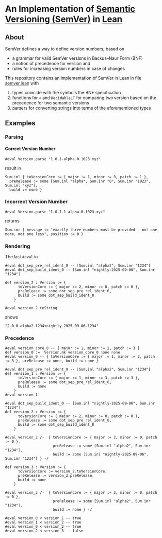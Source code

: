 # An Implementation of [Semantic Versioning (SemVer)](https://semver.org/) in [Lean](https://github.com/leanprover/lean4)


## About 

SemVer defines a way to define version numbers, based on
* a grammar for valid SemVer versions in Backus–Naur Form (BNF)
* a notion of precedence for version and
* rules for increasing version numbers in case of changes

This repository contains an implementation of SemVer in Lean in file [semver.lean](semver.lean) with
1. types coincide with the symbols the BNF specification
1. functions for `<` and `DecidableLT` for comparing two version based on the precedence for two semantic versions
1. parsers for converting strings into terms of the aforementioned types

## Examples

### Parsing

#### Correct Version Number

```
#eval Version.parse "1.0.1-alpha.0.1023.xyz"
```
result in 
```
Sum.inl { toVersionCore := { major := 1, minor := 0, patch := 1 },
  preRelease := some [Sum.inl "alpha", Sum.inr "0", Sum.inr "1023", Sum.inl "xyz"],
  build := none }
```

### Incorrect Version Number

```
#eval Version.parse "1.0.1.1-alpha.0.1023.xyz"
```
returns
```
Sum.inr { message := "exactly three numbers must be provided - not one more, not one less", position := 0 }
```

### Rendering

The last `#eval` in 
```
#eval dot_sep_pre_rel_ident_0 -- [Sum.inl "alpha2", Sum.inr "1234"]
#eval dot_sep_build_ident_0 -- [Sum.inl "nightly-2025-09-06", Sum.inr "1234"]

def version_2 : Version := {
      toVersionCore := { major := 2, minor := 0, patch := 0 },
      preRelease := some dot_sep_pre_rel_ident_0,
      build := some dot_sep_build_ident_0
    }

#eval version_2.toString
```
shows 
```
"2.0.0-alpha2.1234+nightly-2025-09-06.1234"
```

### Precedence 

```
#eval version_core_0 -- { major := 1, minor := 2, patch := 3 }
def version_0 :=  Version.mk version_core_0 none none
#eval version_0 -- { toVersionCore := { major := 1, minor := 2, patch := 3 }, preRelease := none, build := none }

#eval dot_sep_pre_rel_ident_0 -- [Sum.inl "alpha2", Sum.inr "1234"]
def version_1 : Version := {
      toVersionCore := { major := 1, minor := 3, patch := 3 },
      preRelease := some dot_sep_pre_rel_ident_0,
      build := none
    }
#eval version_1

#eval dot_sep_build_ident_0 -- [Sum.inl "nightly-2025-09-06", Sum.inr "1234"]
def version_2 : Version := {
      toVersionCore := { major := 2, minor := 0, patch := 0 },
      preRelease := some dot_sep_pre_rel_ident_0,
      build := some dot_sep_build_ident_0
    }

#eval version_2 /-  { toVersionCore := { major := 2, minor := 0, patch := 0 },
                      preRelease := some [Sum.inl "alpha2", Sum.inr "1234"],
                      build := some [Sum.inl "nightly-2025-09-06", Sum.inr "1234"] } -/

def version_3 : Version := {
      toVersionCore := version_2.toVersionCore,
      preRelease := version_2.preRelease,
      build := none
    }

#eval version_3 /-  { toVersionCore := { major := 2, minor := 0, patch := 0 },
                      preRelease := some [Sum.inl "alpha2", Sum.inr "1234"],
                      build := none } -/

#eval version_0 < version_1 -- true
#eval version_1 < version_2 -- true
#eval version_0 < version_2 -- true
#eval version_2 < version_3 -- false
```

